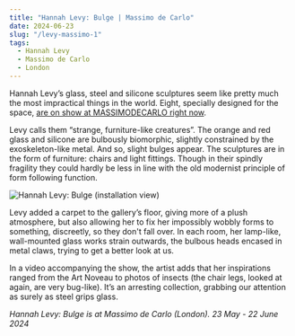 ```yaml
---
title: "Hannah Levy: Bulge | Massimo de Carlo"
date: 2024-06-23
slug: "/levy-massimo-1"
tags:
  - Hannah Levy
  - Massimo de Carlo
  - London
---
```


Hannah Levy’s glass, steel and silicone sculptures seem like pretty much the most impractical things in the world. Eight, specially designed for the space, [are on show at MASSIMODECARLO right now](https://massimodecarlo.com/exhibitions/hannah-levy).

Levy calls them “strange, furniture-like creatures”. The orange and red glass and silicone are bulbously biomorphic, slightly constrained by the exoskeleton-like metal. And so, slight bulges appear. The sculptures are in the form of furniture: chairs and light fittings. Though in their spindly fragility they could hardly be less in line with the old modernist principle of form following function.

![Hannah Levy: Bulge (installation view)](/levy-massimo-1.jpeg)

Levy added a carpet to the gallery’s floor, giving more of a plush atmosphere, but also allowing her to fix her impossibly wobbly forms to something, discreetly, so they don't fall over. In each room, her lamp-like, wall-mounted glass works strain outwards, the bulbous heads encased in metal claws, trying to get a better look at us.

In a video accompanying the show, the artist adds that her inspirations ranged from the Art Noveau to photos of insects (the chair legs, looked at again, are very bug-like). It’s an arresting collection, grabbing our attention as surely as steel grips glass.

_Hannah Levy: Bulge is at Massimo de Carlo (London). 23 May - 22 June 2024_
